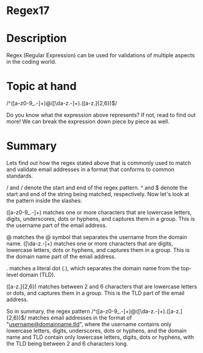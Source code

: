 # Regex17

# Description

Regex (Regular Expression) can be used for validations of multiple aspects in the coding world.

# Topic at hand

/^([a-z0-9_\.-]+)@([\da-z\.-]+)\.([a-z\.]{2,6})$/

Do you know what the expression above represents? If not, read to find out more! We can break the expression down piece by piece as well.

# Summary

Lets find out how the regex stated above that is commonly used to match and validate email addresses in a format that conforms to common standards.

/ and / denote the start and end of the regex pattern.
^ and $ denote the start and end of the string being matched, respectively.
Now let's look at the pattern inside the slashes:

([a-z0-9_\.-]+) matches one or more characters that are lowercase letters, digits, underscores, dots or hyphens, and captures them in a group. This is the username part of the email address.

@ matches the @ symbol that separates the username from the domain name.
([\da-z\.-]+) matches one or more characters that are digits, lowercase letters, dots or hyphens, and captures them in a group. This is the domain name part of the email address.

\. matches a literal dot (.), which separates the domain name from the top-level domain (TLD).

([a-z\.]{2,6}) matches between 2 and 6 characters that are lowercase letters or dots, and captures them in a group. This is the TLD part of the email address.


So in summary, the regex pattern /^([a-z0-9_\.-]+)@([\da-z\.-]+)\.([a-z\.]{2,6})$/ matches email addresses in the format of "username@domainname.tld", where the username contains only lowercase letters, digits, underscores, dots or hyphens, and the domain name and TLD contain only lowercase letters, digits, dots or hyphens, with the TLD being between 2 and 6 characters long.

